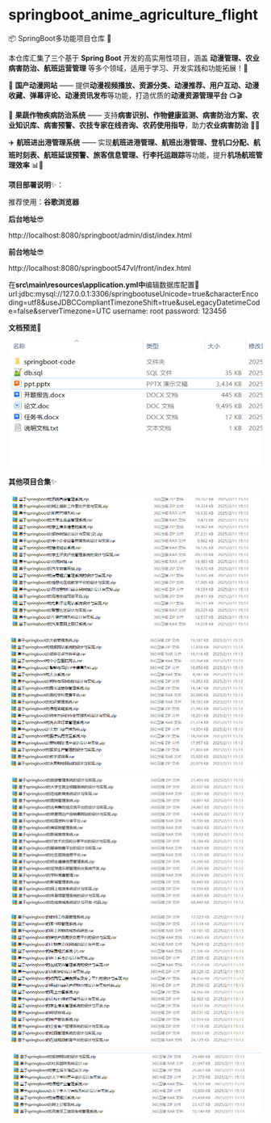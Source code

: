 # springboot_anime_agriculture_flight

📦 SpringBoot多功能项目仓库 🎯

本仓库汇集了三个基于 **Spring Boot** 开发的高实用性项目，涵盖 **动漫管理、农业病害防治、航班运营管理** 等多个领域，适用于学习、开发实践和功能拓展！🚀

🎥 **国产动漫网站** —— 提供**动漫视频播放、资源分类、动漫推荐、用户互动、动漫收藏、弹幕评论、动漫资讯发布**等功能，打造优质的**动漫资源管理平台** 📺🎬

🍎 **果蔬作物疾病防治系统** —— 支持**病害识别、作物健康监测、病害防治方案、农业知识库、病害预警、农技专家在线咨询、农药使用指导**，助力**农业病害防治** 🌱✅

✈️ **航班进出港管理系统** —— 实现**航班进港管理、航班出港管理、登机口分配、航班时刻表、航班延误预警、旅客信息管理、行李托运跟踪**等功能，提升**机场航班管理效率** 📊🚀

**项目部署说明**✨：

推荐使用：**谷歌浏览器**

**后台地址**😎

http://localhost:8080/springboot/admin/dist/index.html

**前台地址**😎

http://localhost:8080/springboot547vl/front/index.html

在**src\main\resources\application.yml中**编辑数据库配置🎉										
url:jdbc:mysql://127.0.0.1:3306/springbootuseUnicode=true&characterEncoding=utf8&useJDBCCompliantTimezoneShift=true&useLegacyDatetimeCode=false&serverTimezone=UTC
username: root
password: 123456

**文档预览**👀

![](./images/预览.png)

**其他项目合集**✨

![](./images/1.png)

![](./images/2.png)

![](images/3.png)

![](images/4.png)

![](images/5.png)